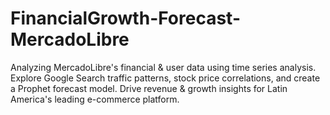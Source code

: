 # FinancialGrowth-Forecast-MercadoLibre
Analyzing MercadoLibre's financial &amp; user data using time series analysis. Explore Google Search traffic patterns, stock price correlations, and create a Prophet forecast model. Drive revenue &amp; growth insights for Latin America's leading e-commerce platform.
